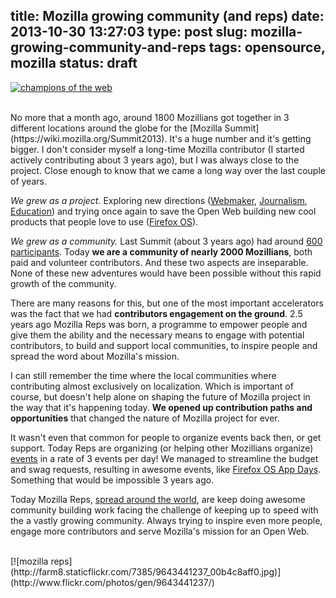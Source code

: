title: Mozilla growing community (and reps)
date: 2013-10-30 13:27:03
type: post
slug: mozilla-growing-community-and-reps
tags: opensource, mozilla
status: draft
---

[![champions of the web](http://farm4.staticflickr.com/3712/10136415166_51b1cfa6c0.jpg)](http://www.flickr.com/photos/dougbelshaw/10136415166/)

<br />
No more that a month ago, around 1800 Mozillians got together in 3 different locations around the globe for the [Mozilla Summit](https://wiki.mozilla.org/Summit2013). It's a huge number and it's getting bigger. I don't consider myself a long-time Mozilla contributor (I started actively contributing about 3 years ago), but I was always close to the project. Close enough to know that we came a long way over the last couple of years.

_We grew as a project._ Exploring new directions ([Webmaker](https://webmaker.org/), [Journalism](http://opennews.org/), [Education](http://openbadges.org/)) and trying once again to save the Open Web building new cool products that people love to use ([Firefox OS](https://www.mozilla.org/en-US/firefox/os/)).

_We grew as a community._ Last Summit (about 3 years ago) had around [600 participants](https://blog.lizardwrangler.com/2013/03/31/mozilla-summit/). Today **we are a community of nearly 2000 Mozillians**, both paid and volunteer contributors. And these two aspects are inseparable. None of these new adventures would have been possible without this rapid growth of the community.

There are many reasons for this, but one of the most important accelerators was the fact that we had **contributors engagement on the ground**. 2.5 years ago Mozilla Reps was born, a programme to empower people and give them the ability and the necessary means to engage with potential contributors, to build and support local communities, to inspire people and spread the word about Mozilla's mission.

I can still remember the time where the local communities where contributing almost exclusively on localization. Which is important of course, but doesn't help alone on shaping the future of Mozilla project in the way that it's happening today. **We opened up contribution paths and opportunities** that changed the nature of Mozilla project for ever.

It wasn't even that common for people to organize events back then, or get support. Today Reps are organizing (or helping other Mozillians organize) [events](https://reps.mozilla.org/events/) in a rate of 3 events per day! We managed to streamline the budget and swag requests, resulting in awesome events, like [Firefox OS App Days](https://hacks.mozilla.org/2013/01/join-us-for-firefox-os-app-days/). Something that would be impossible 3 years ago.

Today Mozilla Reps, [spread around the world](https://reps.mozilla.org/people/), are keep doing awesome community building work facing the challenge of keeping up to speed with the a vastly growing community. Always trying to inspire even more people, engage more contributors and serve Mozilla's mission for an Open Web.

<br />
[![mozilla reps](http://farm8.staticflickr.com/7385/9643441237_00b4c8aff0.jpg)](http://www.flickr.com/photos/gen/9643441237/)
